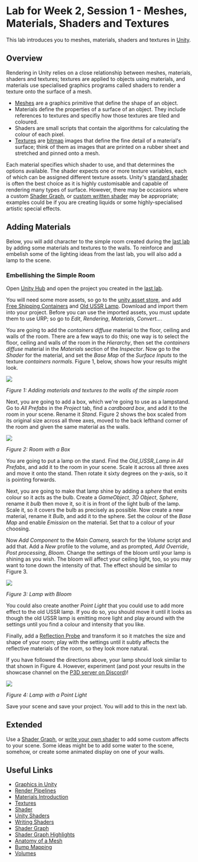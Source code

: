 # Lab for Week 2, Session 1 - Meshes, Materials, Shaders and Textures  

This lab introduces you to meshes, materials, shaders and textures in [Unity](https://unity.com/).

## Overview

Rendering in Unity relies on a close relationship between meshes, materials, shaders and textures; textures are applied to objects using materials, and materials use specialised graphics programs called shaders to render a texture onto the surface of a mesh.

+ [Meshes](https://docs.unity3d.com/Manual/AnatomyofaMesh.html) are a graphics primitive that define the shape of an object.
+ Materials define the properties of a surface of an object. They include references to textures and specifiy how those textures are tiled and coloured.
+ Shaders are small scripts that contain the algorithms for calculating the colour of each pixel.
+ [Textures](https://docs.unity3d.com/Manual/Textures.html) are [bitmap](https://en.wikipedia.org/wiki/Bitmap) images that define the fine detail of a material's surface; think of them as images that are printed on a rubber sheet and stretched and pinned onto a mesh.

Each material specifies which shader to use, and that determines the options available. The shader expects one or more texture variables, each of which can be assigned different texture assets. Unity's [standard shader](https://docs.unity3d.com/Manual/shader-StandardShader.html) is often the best choice as it is highly customisable and capable of rendering many types of surface. However, there may be occasions where a custom [Shader Graph](https://docs.unity3d.com/Packages/com.unity.shadergraph@15.0/manual/index.html), or [custom written shader](https://docs.unity3d.com/Manual/shader-writing.html) may be appropriate; examples could be if you are creating liquids or some highly-specialised artistic special effects.

## Adding Materials

Below, you will add character to the simple room created during the [last lab](./week1Session2.md) by adding some materials and textures to the walls. To reinforce and embelish some of the lighting ideas from the last lab, you will also add a lamp to the scene.

### Embellishing the Simple Room

Open [Unity Hub](https://docs.unity3d.com/Manual/GettingStartedUnityHub.html) and open the project you created in the [last lab](./week1Session2.md).

You will need some more assets, so go to the [unity asset store](https://assetstore.unity.com/), and add [Free Shipping Containers](https://assetstore.unity.com/packages/3d/environments/industrial/free-shipping-containers-18315) and [Old USSR Lamp](https://assetstore.unity.com/packages/3d/props/electronics/old-ussr-lamp-110400). Download and import them into your project. Before you can use the imported assets, you must update them to use URP; so go to _Edit_, _Rendering_, _Materials_, _Convert..._.

You are going to add the _containers diffuse_ material to the floor, ceiling and walls of the room. There are a few ways to do this; one way is to select the floor, ceiling and walls of the room in the _Hierarchy_, then set the _containers diffuse_ material in the _Materials_ section of the _Inspector_. Now go to the _Shader_ for the material, and set the _Base Map_ of the _Surface Inputs_ to the texture _containers normals_. Figure 1, below, shows how your results might look.

![](./images/shippingContainer.png)

_Figure 1: Adding materials and textures to the walls of the simple room_

Next, you are going to add a box, which we're going to use as a lampstand. Go to _All Prefabs_ in the _Project_ tab, find a _cardboard box_, and add it to the room in your scene. Rename it _Stand_. Figure 2 shows the box scaled from its original size across all three axes, moved to the back lefthand corner of the room and given the same material as the walls.

![](./images/shippingContainerBox.png)

_Figure 2: Room with a Box_

You are going to put a lamp on the stand. Find the _Old_USSR_Lamp_ in _All Prefabs_, and add it to the room in your scene. Scale it across all three axes and move it onto the stand. Then rotate it sixty degrees on the y-axis, so it is pointing forwards.

Next, you are going to make that lamp shine by adding a _sphere_ that emits colour so it acts as the bulb. Create a _GameObject_, _3D Object_, _Sphere_, rename it _bulb_ then move it, so it is in front of the light bulb of the lamp. Scale it, so it covers the bulb as precisely as possible. Now create a new material, rename it _Bulb_, and add it to the sphere. Set the colour of the _Base Map_ and enable _Emission_ on the material. Set that to a colour of your choosing.

Now _Add Component_ to the _Main Camera_, search for the _Volume_ script and add that. Add a _New_ profile to the volume, and as prompted, _Add Override_, _Post processing_, _Bloom_. Change the settings of the bloom until your lamp is shining as you wish. The bloom will affect your ceiling light, too, so you may want to tone down the intensity of that. The effect should be similar to Figure 3.

![](./images/lampWithBloom.png)

_Figure 3: Lamp with Bloom_

You could also create another _Point Light_ that you could use to add more effect to the old USSR lamp. If you do so, you should move it until it looks as though the old USSR lamp is emitting more light and play around with the settings until you find a colour and intensity that you like.

Finally, add a [Reflection Probe](https://docs.unity3d.com/Manual/class-ReflectionProbe.html) and transform it so it matches the size and shape of your room; play with the settings until it subtly affects the reflective materials of the room, so they look more natural.

If you have followed the directions above, your lamp should look similar to that shown in Figure 4. However, experiment (and post your results in the showcase channel on the [P3D server on Discord](https://discord.gg/PutHQRGkPA))!

![](./images/lampWithLight.png)

_Figure 4: Lamp with a Point Light_

Save your scene and save your project. You will add to this in the next lab.

## Extended

Use a [Shader Graph](https://docs.unity3d.com/Packages/com.unity.shadergraph@15.0/manual/index.html), or [write your own shader](https://docs.unity3d.com/Manual/shader-writing.html) to add some custom affects to your scene. Some ideas might be to add some water to the scene, somehow, or create some animated display on one of your walls.

## Useful Links

+ [Graphics in Unity](https://docs.unity3d.com/Manual/Graphics.html)
+ [Render Pipelines](https://docs.unity3d.com/Manual/render-pipelines.html)
+ [Materials Introduction](https://docs.unity3d.com/Manual/materials-introduction.html)
+ [Textures](https://docs.unity3d.com/Manual/Textures.html)
+ [Shader](https://en.wikipedia.org/wiki/Shader)
+ [Unity Shaders](https://docs.unity3d.com/Manual/Shaders.html)
+ [Writing Shaders](https://docs.unity3d.com/Manual/shader-writing.html)
+ [Shader Graph](https://docs.unity3d.com/Packages/com.unity.shadergraph@15.0/manual/index.html)
+ [Shader Graph Highlights](https://unity.com/features/shader-graph)
+ [Anatomy of a Mesh](https://docs.unity3d.com/Manual/AnatomyofaMesh.html)
+ [Bump Mapping](https://docs.unity3d.com/Manual/StandardShaderMaterialParameterNormalMap.html)
+ [Volumes](https://docs.unity3d.com/Packages/com.unity.render-pipelines.high-definition@10.6/manual/Volumes.html)

